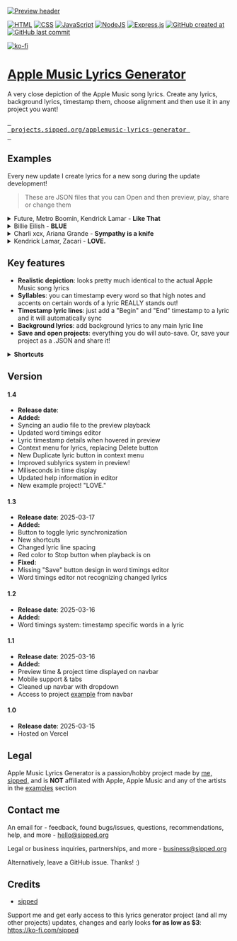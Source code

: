 [![Preview header](https://raw.githubusercontent.com/sippedaway/applemusic-lyrics-generator/refs/heads/main/github/prev.png)](#)

[![HTML](https://img.shields.io/badge/HTML-%23E34F26.svg?logo=html5&logoColor=white)](#)
[![CSS](https://img.shields.io/badge/CSS-1572B6?logo=css3&logoColor=fff)](#)
[![JavaScript](https://img.shields.io/badge/JavaScript-F7DF1E?logo=javascript&logoColor=000)](#)
[![NodeJS](https://img.shields.io/badge/Node.js-6DA55F?logo=node.js&logoColor=white)](#)
[![Express.js](https://img.shields.io/badge/Express.js-%23404d59.svg?logo=express&logoColor=%2361DAFB)](#)
[![GitHub created at](https://img.shields.io/github/created-at/sippedaway/applemusic-lyrics-generator)](#)
[![GitHub last commit](https://img.shields.io/github/last-commit/sippedaway/applemusic-lyrics-generator)](#)

[![ko-fi](https://ko-fi.com/img/githubbutton_sm.svg)](https://ko-fi.com/K3K31AMKAQ)

# [Apple Music Lyrics Generator](https://projects.sipped.org/applemusic-lyrics-generator)
A very close depiction of the Apple Music song lyrics. Create any lyrics, background lyrics, timestamp them, choose alignment and then use it in any project you want! 

[<kbd> <br> projects.sipped.org/applemusic-lyrics-generator <br> </kbd>](https://projects.sipped.org/applemusic-lyrics-generator)

## Examples
Every new update I create lyrics for a new song during the update development!
> These are JSON files that you can Open and then preview, play, share or change them

<details>
<summary>Future, Metro Boomin, Kendrick Lamar - <b>Like That</b></summary>
  
Exact 1:1 lyrics experience with background noises, multiple people rapping

Download the JSON for free: https://github.com/sippedaway/applemusic-lyrics-generator/blob/main/examples/Future%2C%20Metro%20Boomin%2C%20Kendrick%20Lamar%20-%20Like%20That.json
</details>
<details>
<summary>Billie Eilish - <b>BLUE</b></summary>
  
Exact 1:1 lyrics experience with background noises, multiple singing vocals at the same time, **SYLLABLES**, details and more! It's really cool and it took me a while, please check it out! :)

Download the JSON for free: https://github.com/sippedaway/applemusic-lyrics-generator/blob/main/examples/Billie%20Eilish%20-%20BLUE.json
</details>
<details>
<summary>Charli xcx, Ariana Grande - <b>Sympathy is a knife</b></summary>
  
Exact 1:1 lyrics experience with background noises, duet lyrics, details and more!

Download the JSON for free: https://github.com/sippedaway/applemusic-lyrics-generator/blob/main/examples/Charli%20xcx%2C%20Ariana%20Grande%20-%20Sympathy%20is%20a%20knife.json
</details>
<details>
<summary>Kendrick Lamar, Zacari - <b>LOVE.</b></summary>
  
Exact 1:1 lyrics experience with duet lyrics, background vocals, and more, made using update 1.4 features!

Download the JSON for free: https://raw.githubusercontent.com/sippedaway/applemusic-lyrics-generator/refs/heads/main/examples/Kendrick%20Lamar%2C%20Zacari%20-%20LOVE..json
</details>

## Key features
- **Realistic depiction**: looks pretty much identical to the actual Apple Music song lyrics
- **Syllables**: you can timestamp every word so that high notes and accents on certain words of a lyric REALLY stands out!
- **Timestamp lyric lines**: just add a "Begin" and "End" timestamp to a lyric and it will automatically sync
- **Background lyrics**: add background lyrics to any main lyric line
- **Save and open projects**: everything you do will auto-save. Or, save your project as a .JSON and share it!

<details>
<summary><b>Shortcuts</b></summary>
  
Project:
- `F` - add line
- `Z` - play
- `X` - stop
- `Ctrl`+`S` - save project
- `Ctrl`+`O` - open project

Hovered lyric line:
- `S` - edit word timings
- `Q` - select left alignment
- `E` - select right alignment

</details>

## Version
#### 1.4
- **Release date**:
- **Added:**
- Syncing an audio file to the preview playback
- Updated word timings editor
- Lyric timestamp details when hovered in preview
- Context menu for lyrics, replacing Delete button
- New Duplicate lyric button in context menu
- Improved sublyrics system in preview!
- Miliseconds in time display
- Updated help information in editor
- New example project! "LOVE."
#### 1.3
- **Release date**: 2025-03-17
- **Added:**
- Button to toggle lyric synchronization
- New shortcuts
- Changed lyric line spacing
- Red color to Stop button when playback is on
- **Fixed:**
- Missing "Save" button design in word timings editor
- Word timings editor not recognizing changed lyrics
#### 1.2
- **Release date**: 2025-03-16
- **Added:**
- Word timings system: timestamp specific words in a lyric
#### 1.1
- **Release date**: 2025-03-16
- **Added:**
- Preview time & project time displayed on navbar
- Mobile support & tabs
- Cleaned up navbar with dropdown
- Access to project [example](#examples) from navbar
#### 1.0
- **Release date**: 2025-03-15
- Hosted on Vercel

## Legal
Apple Music Lyrics Generator is a passion/hobby project made by [me, sipped,](https://github.com/sippedaway) and is **NOT** affiliated with Apple, Apple Music and any of the artists in the [examples](#examples) section

## Contact me
An email for - feedback, found bugs/issues, questions, recommendations, help, and more - hello@sipped.org

Legal or business inquiries, partnerships, and more - business@sipped.org

Alternatively, leave a GitHub issue. Thanks! :)

## Credits
- [sipped](https://github.com/sippedaway)

Support me and get early access to this lyrics generator project (and all my other projects) updates, changes and early looks __for as low as $3__: https://ko-fi.com/sipped
